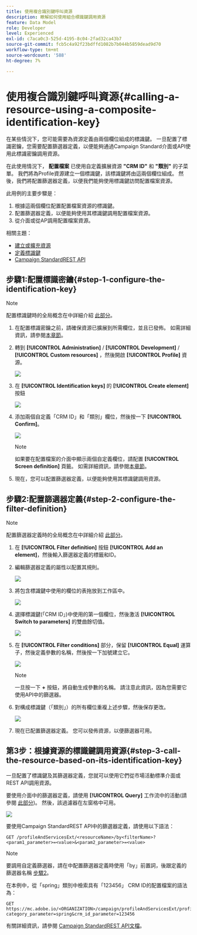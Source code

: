 ```yaml
---
title: 使用複合識別鍵呼叫資源
description: 瞭解如何使用組合標識鍵調用資源
feature: Data Model
role: Developer
level: Experienced
exl-id: c7aca0c3-525d-4195-8c04-2fad32ca43b7
source-git-commit: fcb5c4a92f23bdffd1082b7b044b5859dead9d70
workflow-type: tm+mt
source-wordcount: '588'
ht-degree: 7%

---
```


# 使用複合識別鍵呼叫資源{#calling-a-resource-using-a-composite-identification-key}

在某些情況下，您可能需要為資源定義由兩個欄位組成的標識鍵。 一旦配置了標識密鑰，您需要配置篩選器定義，以便能夠通過Campaign Standard介面或API使用此標識密鑰調用資源。

在此使用情況下， **配置檔案** 已使用自定義擴展資源 **&quot;CRM ID&quot;** 和 **&quot;類別&quot;** 的子菜單。 我們將為Profile資源建立一個標識鍵，該標識鍵將由這兩個欄位組成。 然後，我們將配置篩選器定義，以便我們能夠使用標識鍵訪問配置檔案資源。

此用例的主要步驟是：

1. 根據這兩個欄位配置配置檔案資源的標識鍵。
1. 配置篩選器定義，以便能夠使用其標識鍵調用配置檔案資源。
1. 從介面或從AP調用配置檔案資源。

相關主題：

* [建立或擴充資源](../../developing/using/creating-or-extending-the-resource.md)
* [定義標識鍵](../../developing/using/configuring-the-resource-s-data-structure.md#defining-identification-keys)
* [Campaign StandardREST API](../../api/using/get-started-apis.md)

## 步驟1:配置標識密鑰{#step-1-configure-the-identification-key}

>[!NOTE]
> 配置標識鍵時的全局概念在中詳細介紹 [此部分](../../developing/using/configuring-the-resource-s-data-structure.md#defining-identification-keys)。

1. 在配置標識密鑰之前，請確保資源已擴展到所需欄位，並且已發佈。 如需詳細資訊，請參閱[本章節](../../developing/using/creating-or-extending-the-resource.md)。

1. 轉到 **[!UICONTROL Administration]** / **[!UICONTROL Development]** / **[!UICONTROL Custom resources]** ，然後開啟 **[!UICONTROL Profile]** 資源。

   ![](assets/uc_idkey1.png)

1. 在 **[!UICONTROL Identification keys]** 的 **[!UICONTROL Create element]** 按鈕

   ![](assets/uc_idkey2.png)

1. 添加兩個自定義「CRM ID」和「類別」欄位，然後按一下 **[!UICONTROL Confirm]**。

   ![](assets/uc_idkey3.png)

   >[!NOTE]
   > 如果要在配置檔案的介面中顯示兩個自定義欄位，請配置 **[!UICONTROL Screen definition]** 頁籤。 如需詳細資訊，請參閱[本章節](../../developing/using/configuring-the-screen-definition.md)。

1. 現在，您可以配置篩選器定義，以便能夠使用其標識鍵調用資源。

## 步驟2:配置篩選器定義{#step-2-configure-the-filter-definition}

>[!NOTE]
> 配置篩選器定義時的全局概念在中詳細介紹 [此部分](../../developing/using/configuring-filter-definition.md)。

1. 在 **[!UICONTROL Filter definition]** 按鈕 **[!UICONTROL Add an element]**，然後輸入篩選器定義的標籤和ID。

1. 編輯篩選器定義的屬性以配置其規則。

   ![](assets/uc_idkey4.png)

1. 將包含標識鍵中使用的欄位的表拖放到工作區中。

   ![](assets/uc_idkey5.png)

1. 選擇標識鍵(「CRM ID」)中使用的第一個欄位，然後激活 **[!UICONTROL Switch to parameters]** 的雙曲餘切值。

   ![](assets/uc_idkey6.png)

1. 在 **[!UICONTROL Filter conditions]** 部分，保留 **[!UICONTROL Equal]** 運算子，然後定義參數的名稱，然後按一下加號建立它。

   ![](assets/uc_idkey7.png)

   >[!NOTE]
   > 一旦按一下 **+** 按鈕，將自動生成參數的名稱。 請注意此資訊，因為您需要它使用API中的篩選器。

1. 對構成標識鍵（「類別」）的所有欄位重複上述步驟，然後保存更改。

   ![](assets/uc_idkey8.png)

1. 現在已配置篩選器定義。 您可以發佈資源，以便篩選器可用。

## 第3步：根據資源的標識鍵調用資源{#step-3-call-the-resource-based-on-its-identification-key}

一旦配置了標識鍵及其篩選器定義，您就可以使用它們從市場活動標準介面或REST API調用資源。

要使用介面中的篩選器定義，請使用 **[!UICONTROL Query]** 工作流中的活動(請參閱 [此部分](../../automating/using/query.md))。 然後，該過濾器在左窗格中可用。

![](assets/uc_idkey9.png)

要使用Campaign StandardREST API中的篩選器定義，請使用以下語法：

```
GET /profileAndServicesExt/<resourceName>/by<filterName>?<param1_parameter>=<value>&<param2_parameter>=<value>
```

>[!NOTE]
>要調用自定義篩選器，請在中配置篩選器定義時使用「by」前置詞，後跟定義的篩選器名稱 [步驟2](../../developing/using/uc-calling-resource-id-key.md#step-2-configure-the-filter-definition)。

在本例中，從「spring」類別中檢索具有「123456」 CRM ID的配置檔案的語法為：

```
GET https://mc.adobe.io/<ORGANIZATION>/campaign/profileAndServicesExt/profile/byidentification_key?category_parameter=spring&crm_id_parameter=123456
```

有關詳細資訊，請參閱 [Campaign StandardREST API文檔](../../api/using/filtering.md)。
